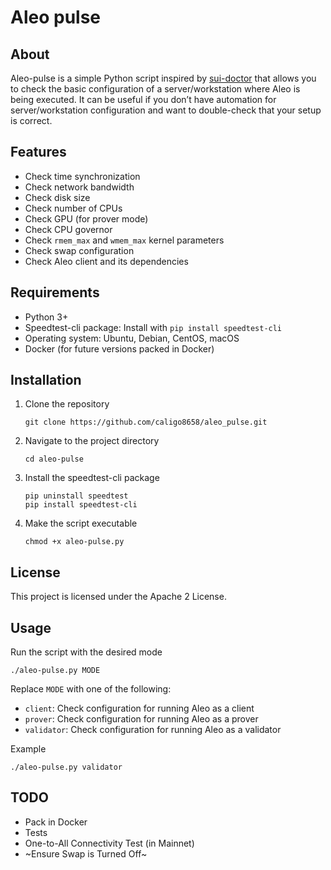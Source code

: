 # Aleo pulse

## About
Aleo-pulse is a simple Python script inspired by [sui-doctor](https://github.com/MystenLabs/sui-doctor) that allows you to check the basic configuration of a server/workstation where Aleo is being executed. It can be useful if you don’t have automation for server/workstation configuration and want to double-check that your setup is correct.

## Features

- Check time synchronization
- Check network bandwidth
- Check disk size
- Check number of CPUs
- Check GPU (for prover mode)
- Check CPU governor
- Check `rmem_max` and `wmem_max` kernel parameters
- Check swap configuration
- Check Aleo client and its dependencies

## Requirements

- Python 3+
- Speedtest-cli package: Install with `pip install speedtest-cli`
- Operating system: Ubuntu, Debian, CentOS, macOS
- Docker (for future versions packed in Docker)

## Installation

1. Clone the repository
    ```
    git clone https://github.com/caligo8658/aleo_pulse.git
    ```

2. Navigate to the project directory
    ```
    cd aleo-pulse
    ```

3. Install the speedtest-cli package
    ```
    pip uninstall speedtest
    pip install speedtest-cli
    ```

4. Make the script executable
    ```
    chmod +x aleo-pulse.py
    ```

## License

This project is licensed under the Apache 2 License.

## Usage

Run the script with the desired mode

    ./aleo-pulse.py MODE

Replace `MODE` with one of the following:

- `client`: Check configuration for running Aleo as a client
- `prover`: Check configuration for running Aleo as a prover
- `validator`: Check configuration for running Aleo as a validator

Example

    ./aleo-pulse.py validator

## TODO
- Pack in Docker
- Tests
- One-to-All Connectivity Test (in Mainnet)
- ~Ensure Swap is Turned Off~

